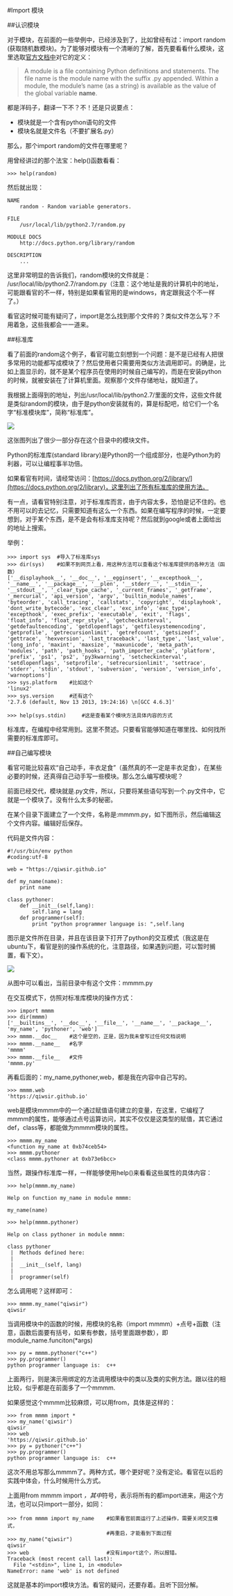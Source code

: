 #Import 模块

##认识模块

对于模块，在前面的一些举例中，已经涉及到了，比如曾经有过：import random (获取随机数模块)。为了能够对模块有一个清晰的了解，首先要看看什么模块，这里选取[官方文档中](https://docs.python.org/2/tutorial/modules.html)对它的定义：

>A module is a file containing Python definitions and statements. The file name is the module name with the suffix .py appended. Within a module, the module’s name (as a string) is available as the value of the global variable __name__. 

都是洋码子，翻译一下不？不！还是只说要点：

- 模块就是一个含有python语句的文件
- 模块名就是文件名（不要扩展名.py）

那么，那个import random的文件在哪里呢？

用曾经讲过的那个法宝：help()函数看看：

    >>> help(random)

然后就出现：

    NAME
        random - Random variable generators.

    FILE
        /usr/local/lib/python2.7/random.py

    MODULE DOCS
        http://docs.python.org/library/random

    DESCRIPTION
        ...

这里非常明显的告诉我们，random模块的文件就是： /usr/local/lib/python2.7/random.py（注意：这个地址是我的计算机中的地址，可能跟看官的不一样，特别是如果看官用的是windows，肯定跟我这个不一样了。）

看官这时候可能有疑问了，import是怎么找到那个文件的？类似文件怎么写？不用着急，这些我都会一一道来。

##标准库

看了前面的random这个例子，看官可能立刻想到一个问题：是不是已经有人把很多常用的功能都写成模块了？然后使用者只需要用类似方法调用即可。的确是，比如上面显示的，就不是某个程序员在使用的时候自己编写的，而是在安装python的时候，就被安装在了计算机里面。观察那个文件存储地址，就知道了。

我根据上面得到的地址，列出/usr/local/lib/python2.7/里面的文件，这些文件就是类似random的模块，由于是python安装就有的，算是标配吧，给它们一个名字“标准模块库”，简称“标准库”。

![](../Pictures/22201.png)

这张图列出了很少一部分存在这个目录中的模块文件。

Python的标准库(standard library)是Python的一个组成部分，也是Python为的利器，可以让编程事半功倍。

如果看官有时间，请经常访问：[https://docs.python.org/2/library/](https://docs.python.org/2/library)，这里列出了所有标准库的使用方法。

有一点，请看官特别注意，对于标准库而言，由于内容太多，恐怕是记不住的。也不用可以的去记忆，只需要知道有这么一个东西。如果在编写程序的时候，一定要想到，对于某个东西，是不是会有标准库支持呢？然后就到google或者上面给出的地址上搜索。

举例：

    >>> import sys  #导入了标准库sys
    >>> dir(sys)    #如果不到网页上看，用这种方法可以查看这个标准库提供的各种方法（函数）
    ['__displayhook__', '__doc__', '__egginsert', '__excepthook__', '__name__', '__package__', '__plen', '__stderr__', '__stdin__', '__stdout__', '_clear_type_cache', '_current_frames', '_getframe', '_mercurial', 'api_version', 'argv', 'builtin_module_names', 'byteorder', 'call_tracing', 'callstats', 'copyright', 'displayhook', 'dont_write_bytecode', 'exc_clear', 'exc_info', 'exc_type', 'excepthook', 'exec_prefix', 'executable', 'exit', 'flags', 'float_info', 'float_repr_style', 'getcheckinterval', 'getdefaultencoding', 'getdlopenflags', 'getfilesystemencoding', 'getprofile', 'getrecursionlimit', 'getrefcount', 'getsizeof', 'gettrace', 'hexversion', 'last_traceback', 'last_type', 'last_value', 'long_info', 'maxint', 'maxsize', 'maxunicode', 'meta_path', 'modules', 'path', 'path_hooks', 'path_importer_cache', 'platform', 'prefix', 'ps1', 'ps2', 'py3kwarning', 'setcheckinterval', 'setdlopenflags', 'setprofile', 'setrecursionlimit', 'settrace', 'stderr', 'stdin', 'stdout', 'subversion', 'version', 'version_info', 'warnoptions']
    >>> sys.platform    #比如这个
    'linux2'
    >>> sys.version     #还有这个
    '2.7.6 (default, Nov 13 2013, 19:24:16) \n[GCC 4.6.3]'

    >>> help(sys.stdin)     #这是查看某个模块方法具体内容的方式

标准库，在编程中经常用到。这里不赘述。只要看官能够知道在哪里找、如何找所需要的标准库即可。

##自己编写模块

看官可能比较喜欢“自己动手，丰衣足食”（虽然真的不一定是丰衣足食），在某些必要的时候，还真得自己动手写一些模块。那么怎么编写模块呢？

前面已经交代，模块就是.py文件，所以，只要将某些语句写到一个.py文件中，它就是一个模块了。没有什么太多的秘密。

在某个目录下面建立了一个文件，名称是:mmmm.py，如下图所示，然后编辑这个文件内容。编辑好后保存。

代码是文件内容：

    #!/usr/bin/env python
    #coding:utf-8

    web = "https://qiwsir.github.io"

    def my_name(name):
        print name

    class pythoner:
        def __init__(self,lang):
            self.lang = lang
        def programmer(self):
            print "python programmer language is: ",self.lang
    
图示是文件所在目录，并且在该目录下打开了python的交互模式（我这是在ubuntu下，看官是别的操作系统的化，注意路径，如果遇到问题，可以暂时搁置，看下文）。

![](../Pictures/22301.png)

从图中可以看出，当前目录中有这个文件：mmmm.py

在交互模式下，仿照对标准库模块的操作方式：
    
    >>> import mmmm
    >>> dir(mmmm)
    ['__builtins__', '__doc__', '__file__', '__name__', '__package__', 'my_name', 'pythoner', 'web']
    >>> mmmm.__doc__    #这个是空的，正是，因为我未曾写过任何文档说明
    >>> mmmm.__name__   #名字
    'mmmm'
    >>> mmmm.__file__   #文件
    'mmmm.py'

再看后面的：my_name,pythoner,web，都是我在内容中自己写的。

    >>> mmmm.web
    'https://qiwsir.github.io'

web是模块mmmm中的一个通过赋值语句建立的变量，在这里，它编程了mmmm的属性，能够通过点号运算访问，其实不仅仅是这类型的赋值，其它通过def，class等，都能做为mmmm模块的属性。

    >>> mmmm.my_name
    <function my_name at 0xb74ceb54>
    >>> mmmm.pythoner
    <class mmmm.pythoner at 0xb73e6bcc>

当然，跟操作标准库一样，一样能够使用help()来看看这些属性的具体内容：

    >>> help(mmmm.my_name)

    Help on function my_name in module mmmm:

    my_name(name)

    >>> help(mmmm.pythoner)

    Help on class pythoner in module mmmm:

    class pythoner
     |  Methods defined here:
     |  
     |  __init__(self, lang)
     |  
     |  programmer(self)

怎么调用呢？这样即可：

    >>> mmmm.my_name("qiwsir")
    qiwsir

当调用模块中的函数的时候，用模块的名称（import mmmm）+点号+函数（注意，函数后面要有括号，如果有参数，括号里面跟参数），即 module_name.funciton(*args)

    >>> py = mmmm.pythoner("c++")   
    >>> py.programmer()
    python programmer language is:  c++

上面两行，则是演示用绑定的方法调用模块中的类以及类的实例方法。跟以往的相比较，似乎都是在前面多了一个mmmm.

如果感觉这个mmmm比较麻烦，可以用from，具体是这样的：

    >>> from mmmm import *
    >>> my_name('qiwsir')
    qiwsir
    >>> web
    'https://qiwsir.github.io'
    >>> py = pythoner("c++")
    >>> py.programmer()
    python programmer language is:  c++

这次不用总写那么mmmm了。两种方式，哪个更好呢？没有定论。看官在以后的实践中体会，什么时候用什么方式。

上面用from mmmm import *，其中*符号，表示将所有的都import进来，用这个方法，也可以只import一部分，如同：

    >>> from mmmm import my_name    #如果看官前面运行了上述操作，需要关闭交互模式，
                                    #再重启，才能看到下面过程
    >>> my_name("qiwsir")
    qiwsir
    >>> web                         #没有import这个，所以报错。
    Traceback (most recent call last):
      File "<stdin>", line 1, in <module>
    NameError: name 'web' is not defined

这就是基本的import模块方法。看官的疑问，还要存着。且听下回分解。

